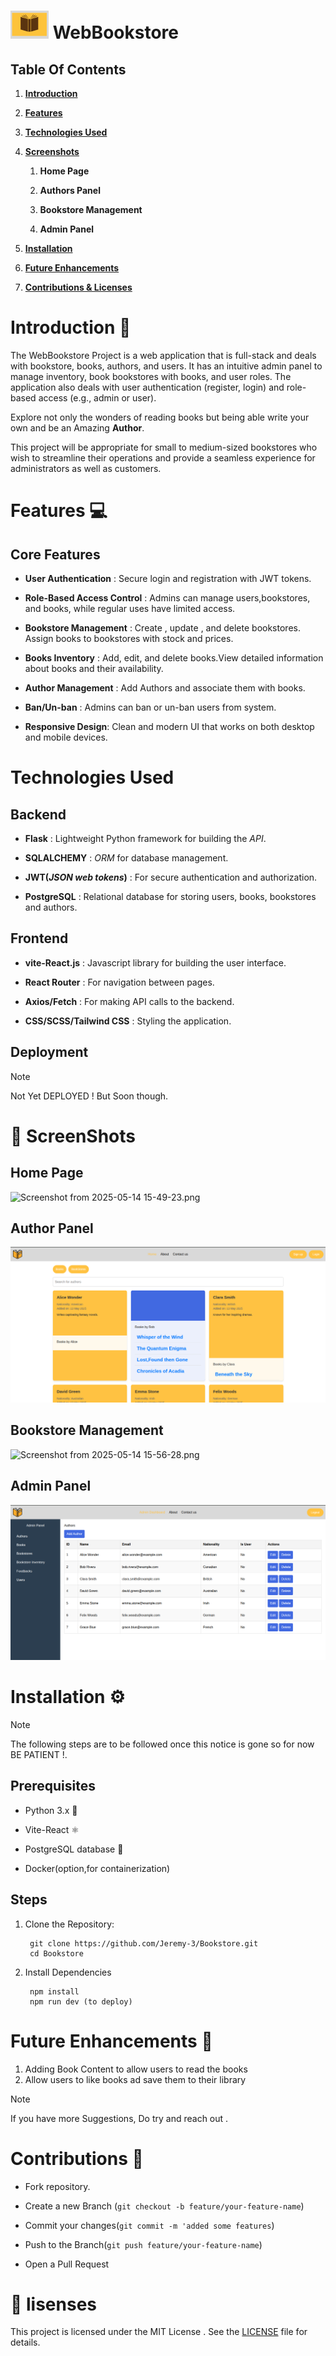 # ![alt text](image-3.png) WebBookstore


## Table  Of Contents
1. [__Introduction__](Introduction)

2. [__Features__](Features)

3. [__Technologies Used__](Tech-used)

5. [__Screenshots__](Screen)

    1. __Home Page__

    2. __Authors Panel__

    3. __Bookstore Management__

    4. __Admin Panel__

6. [__Installation__](Install)

7. [__Future Enhancements__](cls)

8. [__Contributions & Licenses__](cls)


# Introduction 🌟

<a name="Introduction"></a>

The WebBookstore Project is a web application that is full-stack and deals with bookstore, books, authors, and users. It has an intuitive admin panel to manage inventory, book bookstores with books, and user roles. The application also deals with user authentication (register, login) and role-based access (e.g., admin or user).

Explore not only the wonders of reading books but being able write your own and be an Amazing  __Author__. 

This project will be appropriate for small to medium-sized bookstores who wish to streamline their operations and provide a seamless experience for administrators as well as customers.

# Features  💻

<a name="features"></a>

## Core Features

- __User Authentication__ : Secure login and registration with JWT tokens.

- __Role-Based Access Control__ : Admins can manage users,bookstores, and books, while regular uses have limited access.

- __Bookstore Management__ : Create , update , and delete bookstores. Assign books to bookstores with stock and prices.

- __Books Inventory__ : Add, edit, and delete books.View detailed information about books and their availability.

- __Author Management__ : Add Authors and associate them with books.

- __Ban/Un-ban__ : Admins can ban or un-ban users from system.

- __Responsive Design__: Clean and modern UI that works on both desktop and mobile devices.

# Technologies Used

<a name="Tech-used"></a>

## Backend
 - __Flask__ : Lightweight Python framework for building the _API_.

 - __SQLALCHEMY__ : _ORM_ for database management.

 - __JWT(_JSON web tokens_)__ : For secure authentication and authorization.

 - __PostgreSQL__ : Relational database for storing users, books, bookstores and authors. 

## Frontend
- __vite-React.js__ : Javascript library for building the user interface.

- __React Router__ : For navigation between pages. 

- __Axios/Fetch__ : For making API calls to the backend.

- __CSS/SCSS/Tailwind CSS__ : Styling the application.

## Deployment

 > [!NOTE]
 > Not Yet DEPLOYED ! But Soon though.


# 📸 ScreenShots

<a name="Screen"></a>

## Home Page
![Screenshot from 2025-05-14 15-49-23.png](<https://media-hosting.imagekit.io/fbfdac2717a0487d/Screenshot%20from%202025-05-14%2015-49-23.png?Expires=1841835039&Key-Pair-Id=K2ZIVPTIP2VGHC&Signature=p3-QT8gflQONWKnPi-JFb7Fc9XFC2OkEEXKyGZB6XqrkY9eQHZcPKeiJgolXmTfP9bBl9Fni3i1jy8Wf7XU0~ppecYLP6apI-xwzy0y4du7JYheBWeAf0~85vmHaQPLf-r~ic9o08JWGdODop-ynjqkQpQsHp87N5H6nCUfX0m-JzB344ABG2D~RsnivObQr5lLAtHk0Iz1USBPw8KxXGAxy5rQoT33zJCeYa-VW5AIdkOT4DtcQrAoMU6K8cPR99XeffLpz4LEVnp88xK9GaCFAX~aN4YQUaWqKDSZOHo-EB2DWb4In2O58wihCHNYgdf-Kjvkq99-cAvbj823Tjw__>)
    

## Author Panel
![alt text](image.png)

## Bookstore Management
![Screenshot from 2025-05-14 15-56-28.png](<https://media-hosting.imagekit.io/a5c41cca402042e6/Screenshot%20from%202025-05-14%2015-56-28.png?Expires=1841835544&Key-Pair-Id=K2ZIVPTIP2VGHC&Signature=cR-0CcYygC5G2-64DdqU-1h0k--CTn2Puez5A4xPg0V-eL4pwIs94oaxlY~~nzHqY~zx8Jpm1lksklD~JnzXm-zxItwwt47Oewd3zY4jx1s7mrTpPhm7Zi8aFdlZAdj-hX93o-5PG7CO~7H~wglCGVORHjveIe4~4MX19kekKxqaUbQCrVmf8-MYkOQAbhXEJkAQkdUGY4czPCKlrS~NCAtIvvkY8xS7N7LEM-ZnRp2xbpF30kTfWktvU68KF1EfmYedxjudpnzwqPifxN6Ws7nK31Y7FAOs3oBVaZn31wmAE6j3D60wbqCnvsYMwibaLnwobmqKSjLOE3KLV20FZQ__>)

## Admin Panel
![alt text](image-2.png)


# Installation ⚙️

 > [!NOTE]
 > The following steps are to be followed once this notice is gone so for now BE PATIENT !.

## Prerequisites
- Python 3.x 🐍

- Vite-React  ⚛️

- PostgreSQL database 🐘

- Docker(option,for containerization)

## Steps

<a name="Install"></a>

1. Clone the Repository:

        git clone https://github.com/Jeremy-3/Bookstore.git
        cd Bookstore

2. Install Dependencies

        npm install
        npm run dev (to deploy)

# Future Enhancements 🚀 

<a name="future"></a>

1. Adding Book Content to allow users to read the books
2. Allow users to like books ad save them to their library

> [!NOTE]
> If you have more Suggestions, Do try and reach out . 

# Contributions 👥

<a name="cls"></a>

- Fork repository.

- Create a new Branch (`git checkout -b feature/your-feature-name`)

- Commit your changes(`git commit -m 'added some features`)

- Push to the Branch(`git push feature/your-feature-name`)

- Open a Pull Request

# 📄 lisenses

<a name="cls"></a>

This project is licensed under the MIT License . See the [LICENSE](https://opensource.org/license/mit) file for details.

